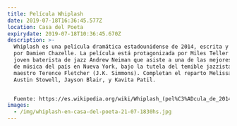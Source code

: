 ```yaml
---
title: Película Whiplash
date: 2019-07-18T16:36:45.577Z
location: Casa del Poeta
expirydate: 2019-07-18T10:36:45.670Z
description: >-
  Whiplash es una película dramática estadounidense de 2014, escrita y dirigida
  por Damien Chazelle. La película está protagonizada por Miles Teller como el
  joven baterista de jazz Andrew Neiman que asiste a una de las mejores escuelas
  de música del país en Nueva York, bajo la tutela del temible jazzista y
  maestro Terence Fletcher (J.K. Simmons). Completan el reparto Melissa Benoist,
  Austin Stowell, Jayson Blair, y Kavita Patil. 


  Fuente: https://es.wikipedia.org/wiki/Whiplash_(pel%C3%ADcula_de_2014)
images:
  - /img/whiplash-en-casa-del-poeta-21-07-1830hs.jpg
---
```


